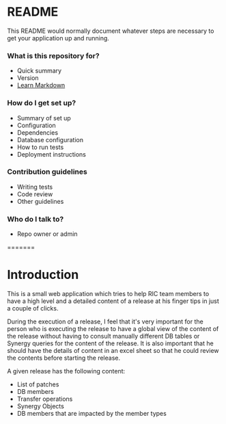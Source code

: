 # README #

This README would normally document whatever steps are necessary to get your application up and running.

### What is this repository for? ###

* Quick summary
* Version
* [Learn Markdown](https://bitbucket.org/tutorials/markdowndemo)

### How do I get set up? ###

* Summary of set up
* Configuration
* Dependencies
* Database configuration
* How to run tests
* Deployment instructions

### Contribution guidelines ###

* Writing tests
* Code review
* Other guidelines

### Who do I talk to? ###

* Repo owner or admin

=======
# Introduction #

This is a small web application which tries to help RIC team members to have a high level and a detailed content of a release at his finger tips in just a couple of clicks.

During the execution of a release, I feel that it's very important for the person who is executing the release to have a global view of the content of the release without having to consult manually different DB tables or Synergy queries for the content of the release. It is also important that he should have the details of content in an excel sheet so that he could review the contents before starting the release. 

A given release has the following content:

* List of patches
* DB members
* Transfer operations
* Synergy Objects
* DB members that are impacted by the member types



